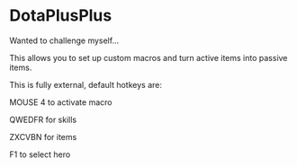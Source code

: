 # DotaPlusPlus

Wanted to challenge myself...

This allows you to set up custom macros and turn active items into passive items.

This is fully external, default hotkeys are:

MOUSE 4 to activate macro

QWEDFR for skills

ZXCVBN for items

F1 to select hero
